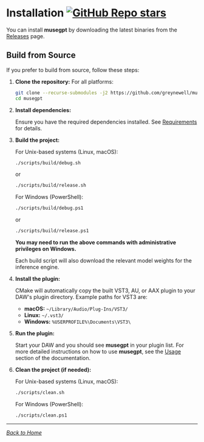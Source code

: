# Installation [![GitHub Repo stars](https://img.shields.io/github/stars/greynewell/musegpt)](https://github.com/greynewell/musegpt/stargazers)

You can install **musegpt** by downloading the latest binaries from the [Releases](https://github.com/greynewell/musegpt/releases) page.

## Build from Source

If you prefer to build from source, follow these steps:

1. **Clone the repository:**
   For all platforms:

   ```bash
   git clone --recurse-submodules -j2 https://github.com/greynewell/musegpt.git
   cd musegpt
   ```

2. **Install dependencies:**

   Ensure you have the required dependencies installed. See [Requirements](https://musegpt.org/requirements.html) for details.

3. **Build the project:**

     For Unix-based systems (Linux, macOS):

     ```bash
     ./scripts/build/debug.sh
     ```

     or

     ```bash
     ./scripts/build/release.sh
     ```

     For Windows (PowerShell):

     ```bash
     ./scripts/build/debug.ps1
     ```

     or

     ```bash
     ./scripts/build/release.ps1
     ```

     **You may need to run the above commands with administrative privileges on Windows.**

     Each build script will also download the relevant model weights for the inference engine.

4. **Install the plugin:**

   CMake will automatically copy the built VST3, AU, or AAX plugin to your DAW's plugin directory. Example paths for VST3 are:
   
   - **macOS:** `~/Library/Audio/Plug-Ins/VST3/`
   - **Linux:** `~/.vst3/`
   - **Windows:** `%USERPROFILE%\Documents\VST3\`

5. **Run the plugin:**

   Start your DAW and you should see **musegpt** in your plugin list. For more detailed instructions on how to use **musegpt**, see the [Usage](https://musegpt.org/usage.html) section of the documentation.

6. **Clean the project (if needed):**

   For Unix-based systems (Linux, macOS):
   ```bash
   ./scripts/clean.sh
   ```

   For Windows (PowerShell):
   ```bash
   ./scripts/clean.ps1
   ```

---

*[Back to Home](index.md)*